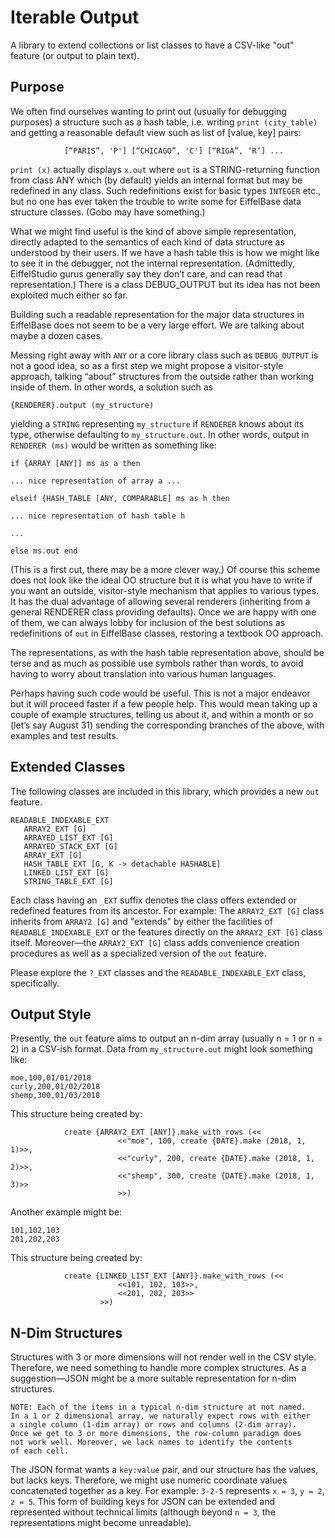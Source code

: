 # Iterable Output

A library to extend collections or list classes to have a CSV-like "out" feature (or output to plain text).

## Purpose

We often find ourselves wanting to print out (usually for debugging purposes) a structure such as a hash table, i.e. writing `print (city_table)` and getting a reasonable default view such as list of [value, key] pairs:

                [“PARIS”, 'P'] [“CHICAGO”, 'C'] [“RIGA”, ‘R’] ...

`print (x)` actually displays `x.out` where `out` is a STRING-returning function from class ANY which (by default) yields an internal format but may be redefined in any class. Such redefinitions exist for basic types `INTEGER` etc., but no one has ever taken the trouble to write some for EiffelBase data structure classes. (Gobo may have something.) 

What we might find useful is the kind of above simple representation, directly adapted to the semantics of each kind of data structure as understood by their users. If we have a hash table this is how we might like to see it in the debugger, not the internal representation. (Admittedly, EiffelStudio gurus generally say they don’t care, and can read that representation.) There is a class DEBUG_OUTPUT but its idea has not been exploited much either so far.

Building such a readable representation for the major data structures in EiffelBase does not seem to be a very large effort. We are talking about maybe a dozen cases.

Messing right away with `ANY` or a core library class such as `DEBUG_OUTPUT` is not a good idea, so as a first step we might propose a visitor-style approach, talking “about” structures from the outside rather than working inside of them. In other words, a solution such as

```
{RENDERER}.output (my_structure)
```

yielding a `STRING` representing `my_structure` if `RENDERER` knows about its type, otherwise defaulting to `my_structure.out`. In other words, output in `RENDERER (ms)` would be written as something like:

```
if {ARRAY [ANY]] ms as a then

... nice representation of array a ...

elseif {HASH_TABLE [ANY, COMPARABLE] ms as h then

... nice representation of hash table h

...

else ms.out end
```

(This is a first cut, there may be a more clever way.) Of course this scheme does not look like the ideal OO structure but it is what you have to write if you want an outside, visitor-style mechanism that applies to various types. It  has the dual advantage of allowing several renderers (inheriting from a general RENDERER class providing defaults). Once we are happy with one of them, we can always lobby for inclusion of the best solutions as redefinitions of `out` in EiffelBase classes, restoring a textbook OO approach.

The representations, as with the hash table representation above, should  be terse and as much as possible use symbols rather than words, to avoid having to worry about translation into various human languages.

Perhaps having such code would be useful. This is not a major endeavor but it will proceed faster if a few people help. This would mean taking up a couple of example structures, telling us about it, and within a month or so (let’s say August 31) sending the corresponding branches of the above, with examples and test results.

## Extended Classes

The following classes are included in this library, which provides a new `out` feature.

```
READABLE_INDEXABLE_EXT
   ARRAY2_EXT [G]
   ARRAYED_LIST_EXT [G]
   ARRAYED_STACK_EXT [G]
   ARRAY_EXT [G]
   HASH_TABLE_EXT [G, K -> detachable HASHABLE]
   LINKED_LIST_EXT [G]
   STRING_TABLE_EXT [G]
```

Each class having an `_EXT` suffix denotes the class offers extended or redefined features from its ancestor. For example: The `ARRAY2_EXT [G]` class inherits from `ARRAY2 [G]` and "extends" by either the facilities of `READABLE_INDEXABLE_EXT` or the features directly on the `ARRAY2_EXT [G]` class itself. Moreover—the `ARRAY2_EXT [G]` class adds convenience creation procedures as well as a specialized version of the `out` feature. 

Please explore the `?_EXT` classes and the `READABLE_INDEXABLE_EXT` class, specifically.

## Output Style

Presently, the `out` feature aims to output an n-dim array (usually n = 1 or n = 2) in a CSV-ish format. Data from `my_structure.out` might look something like:

```
moe,100,01/01/2018
curly,200,01/02/2018
shemp,300,01/03/2018
```
This structure being created by:

```
			create {ARRAY2_EXT [ANY]}.make_with_rows (<<
						<<"moe", 100, create {DATE}.make (2018, 1, 1)>>,
						<<"curly", 200, create {DATE}.make (2018, 1, 2)>>,
						<<"shemp", 300, create {DATE}.make (2018, 1, 3)>>
						>>)
```

Another example might be:
```
101,102,103
201,202,203
```
This structure being created by:
```
			create {LINKED_LIST_EXT [ANY]}.make_with_rows (<<
						<<101, 102, 103>>,
						<<201, 202, 203>>
					>>)
```
## N-Dim Structures
Structures with 3 or more dimensions will not render well in the CSV style. Therefore, we need something to handle more complex structures. As a suggestion—JSON might be a more suitable representation for n-dim structures.

```
NOTE: Each of the items in a typical n-dim structure at not named. 
In a 1 or 2 dimensional array, we naturally expect rows with either 
a single column (1-dim array) or rows and columns (2-dim array). 
Once we get to 3 or more dimensions, the row-column paradigm does 
not work well. Moreover, we lack names to identify the contents 
of each cell. 
```
The JSON format wants a `key:value` pair, and our structure has the values, but lacks keys. Therefore, we might use numeric coordinate values concatenated together as a key. For example: `3-2-5` represents `x = 3`, `y = 2`, `z = 5`. This form of building keys for JSON can be extended and represented without technical limits (although beyond `n = 3`, the representations might become unreadable).

